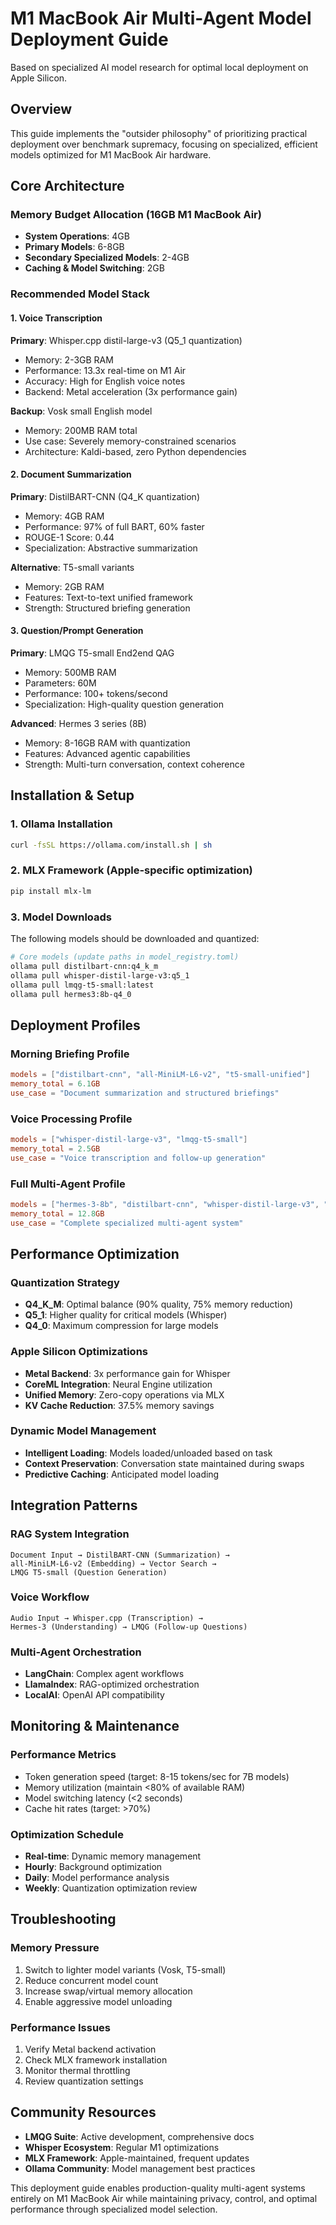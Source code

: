 # M1 MacBook Air Multi-Agent Model Deployment Guide

Based on specialized AI model research for optimal local deployment on Apple Silicon.

## Overview

This guide implements the "outsider philosophy" of prioritizing practical deployment over benchmark supremacy, focusing on specialized, efficient models optimized for M1 MacBook Air hardware.

## Core Architecture

### Memory Budget Allocation (16GB M1 MacBook Air)
- **System Operations**: 4GB
- **Primary Models**: 6-8GB 
- **Secondary Specialized Models**: 2-4GB
- **Caching & Model Switching**: 2GB

### Recommended Model Stack

#### 1. Voice Transcription
**Primary**: Whisper.cpp distil-large-v3 (Q5_1 quantization)
- Memory: 2-3GB RAM
- Performance: 13.3x real-time on M1 Air
- Accuracy: High for English voice notes
- Backend: Metal acceleration (3x performance gain)

**Backup**: Vosk small English model
- Memory: 200MB RAM total
- Use case: Severely memory-constrained scenarios
- Architecture: Kaldi-based, zero Python dependencies

#### 2. Document Summarization  
**Primary**: DistilBART-CNN (Q4_K quantization)
- Memory: 4GB RAM
- Performance: 97% of full BART, 60% faster
- ROUGE-1 Score: 0.44
- Specialization: Abstractive summarization

**Alternative**: T5-small variants
- Memory: 2GB RAM
- Features: Text-to-text unified framework
- Strength: Structured briefing generation

#### 3. Question/Prompt Generation
**Primary**: LMQG T5-small End2end QAG
- Memory: 500MB RAM  
- Parameters: 60M
- Performance: 100+ tokens/second
- Specialization: High-quality question generation

**Advanced**: Hermes 3 series (8B)
- Memory: 8-16GB RAM with quantization
- Features: Advanced agentic capabilities
- Strength: Multi-turn conversation, context coherence

## Installation & Setup

### 1. Ollama Installation
```bash
curl -fsSL https://ollama.com/install.sh | sh
```

### 2. MLX Framework (Apple-specific optimization)
```bash
pip install mlx-lm
```

### 3. Model Downloads
The following models should be downloaded and quantized:

```bash
# Core models (update paths in model_registry.toml)
ollama pull distilbart-cnn:q4_k_m
ollama pull whisper-distil-large-v3:q5_1  
ollama pull lmqg-t5-small:latest
ollama pull hermes3:8b-q4_0
```

## Deployment Profiles

### Morning Briefing Profile
```toml
models = ["distilbart-cnn", "all-MiniLM-L6-v2", "t5-small-unified"]
memory_total = 6.1GB
use_case = "Document summarization and structured briefings"
```

### Voice Processing Profile  
```toml
models = ["whisper-distil-large-v3", "lmqg-t5-small"]
memory_total = 2.5GB
use_case = "Voice transcription and follow-up generation"
```

### Full Multi-Agent Profile
```toml
models = ["hermes-3-8b", "distilbart-cnn", "whisper-distil-large-v3", "lmqg-t5-small"]
memory_total = 12.8GB
use_case = "Complete specialized multi-agent system"
```

## Performance Optimization

### Quantization Strategy
- **Q4_K_M**: Optimal balance (90% quality, 75% memory reduction)
- **Q5_1**: Higher quality for critical models (Whisper)
- **Q4_0**: Maximum compression for large models

### Apple Silicon Optimizations
- **Metal Backend**: 3x performance gain for Whisper
- **CoreML Integration**: Neural Engine utilization
- **Unified Memory**: Zero-copy operations via MLX
- **KV Cache Reduction**: 37.5% memory savings

### Dynamic Model Management
- **Intelligent Loading**: Models loaded/unloaded based on task
- **Context Preservation**: Conversation state maintained during swaps
- **Predictive Caching**: Anticipated model loading

## Integration Patterns

### RAG System Integration
```
Document Input → DistilBART-CNN (Summarization) → 
all-MiniLM-L6-v2 (Embedding) → Vector Search → 
LMQG T5-small (Question Generation)
```

### Voice Workflow
```
Audio Input → Whisper.cpp (Transcription) → 
Hermes-3 (Understanding) → LMQG (Follow-up Questions)
```

### Multi-Agent Orchestration
- **LangChain**: Complex agent workflows
- **LlamaIndex**: RAG-optimized orchestration  
- **LocalAI**: OpenAI API compatibility

## Monitoring & Maintenance

### Performance Metrics
- Token generation speed (target: 8-15 tokens/sec for 7B models)
- Memory utilization (maintain <80% of available RAM)
- Model switching latency (<2 seconds)
- Cache hit rates (target: >70%)

### Optimization Schedule
- **Real-time**: Dynamic memory management
- **Hourly**: Background optimization
- **Daily**: Model performance analysis
- **Weekly**: Quantization optimization review

## Troubleshooting

### Memory Pressure
1. Switch to lighter model variants (Vosk, T5-small)
2. Reduce concurrent model count
3. Increase swap/virtual memory allocation
4. Enable aggressive model unloading

### Performance Issues
1. Verify Metal backend activation
2. Check MLX framework installation
3. Monitor thermal throttling
4. Review quantization settings

## Community Resources

- **LMQG Suite**: Active development, comprehensive docs
- **Whisper Ecosystem**: Regular M1 optimizations
- **MLX Framework**: Apple-maintained, frequent updates
- **Ollama Community**: Model management best practices

This deployment guide enables production-quality multi-agent systems entirely on M1 MacBook Air while maintaining privacy, control, and optimal performance through specialized model selection.
